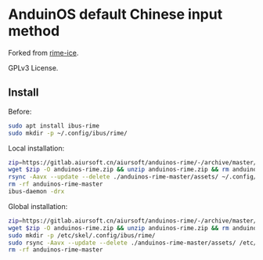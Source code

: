 # AnduinOS default Chinese input method

Forked from [rime-ice](https://github.com/iDvel/rime-ice).

GPLv3 License.

## Install

Before:

```bash
sudo apt install ibus-rime
sudo mkdir -p ~/.config/ibus/rime/
```

Local installation:

```bash
zip=https://gitlab.aiursoft.cn/aiursoft/anduinos-rime/-/archive/master/anduinos-rime-master.zip
wget $zip -O anduinos-rime.zip && unzip anduinos-rime.zip && rm anduinos-rime.zip
rsync -Aavx --update --delete ./anduinos-rime-master/assets/ ~/.config/ibus/rime/
rm -rf anduinos-rime-master
ibus-daemon -drx
```

Global installation:

```bash
zip=https://gitlab.aiursoft.cn/aiursoft/anduinos-rime/-/archive/master/anduinos-rime-master.zip
wget $zip -O anduinos-rime.zip && unzip anduinos-rime.zip && rm anduinos-rime.zip
sudo mkdir -p /etc/skel/.config/ibus/rime/
sudo rsync -Aavx --update --delete ./anduinos-rime-master/assets/ /etc/skel/.config/ibus/rime/
rm -rf anduinos-rime-master
```

